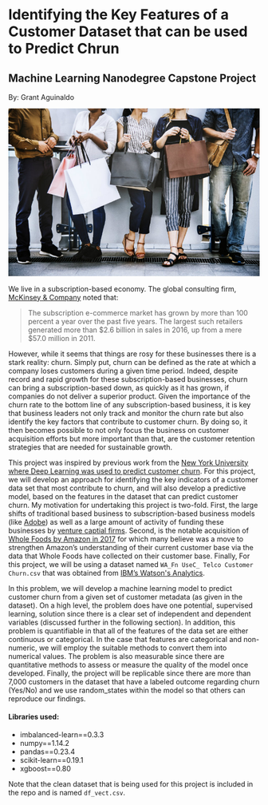 # Identifying the Key Features of a Customer Dataset that can be used to Predict Chrun 

## Machine Learning Nanodegree Capstone Project 
By: Grant Aguinaldo

![](./images/mlnd-image.jpg)


We live in a subscription-based economy. The global consulting firm, [McKinsey & Company](https://www.mckinsey.com/industries/high-tech/our-insights/thinking-inside-the-subscription-box-new-research-on-ecommerce-consumers) noted that:

> The subscription e-commerce market has grown by more than 100 percent a year over the past five years. The largest such retailers generated more than $2.6 billion in sales in 2016, up from a mere $57.0 million in 2011.

However, while it seems that things are rosy for these businesses there is a stark reality: churn. Simply put, churn can be defined as the rate at which a company loses customers during a given time period. Indeed, despite record and rapid growth for these subscription-based businesses, churn can bring a subscription-based down, as quickly as it has grown, if companies do not deliver a superior product. Given the importance of the churn rate to the bottom line of any subscription-based business, it is key that business leaders not only track and monitor the churn rate but also identify the key factors that contribute to customer churn. By doing so, it then becomes possible to not only focus the business on customer acquisition efforts but more important than that, are the customer retention strategies that are needed for sustainable growth.  

This project was inspired by previous work from the [New York University where Deep Learning was used to predict customer churn](https://arxiv.org/pdf/1703.03869.pdf). For this project, we will develop an approach for identifying the key indicators of a customer data set that most contribute to churn, and will also develop a predictive model, based on the features in the dataset that can predict customer churn. My motivation for undertaking this project is two-fold. First, the large shifts of traditional based business to subscription-based business models (like [Adobe](https://www.bloomberg.com/news/articles/2017-06-08/how-adobe-got-its-customers-hooked-on-subscriptions)) as well as a large amount of activity of funding these businesses by [venture captial firms](https://hbr.org/2017/12/subscription-businesses-are-booming-heres-how-to-value-them). Second, is the notable acquisition of [Whole Foods by Amazon in  2017](https://www.forbes.com/sites/gregpetro/2017/08/02/amazons-acquisition-of-whole-foods-is-about-two-things-data-and-product/#7df17c63a808) for which many believe was a move to strengthen Amazon’s understanding of their current customer base via the data that Whole Foods have collected on their customer base. Finally, For this project, we will be using a dataset named `WA_Fn UseC_ Telco Customer Churn.csv` that was obtained from [IBM’s Watson's Analytics](https://www.ibm.com/communities/analytics/watson-analytics-blog/guide-to-sample-datasets/). 

In this problem, we will develop a machine learning model to predict customer churn from a given set of customer metadata (as given in the dataset). On a high level, the problem does have one potential, supervised learning, solution since there is a clear set of independent and dependent variables (discussed further in the following section). In addition, this problem is quantifiable in that all of the features of the data set are either continuous or categorical. In the case that features are categorical and non-numeric, we will employ the suitable methods to convert them into numerical values.  The problem is also measurable since there are quantitative methods to assess or measure the quality of the model once developed. Finally, the project will be replicable since there are more than 7,000 customers in the dataset that have a labeled outcome regarding churn (Yes/No) and we use random_states within the model so that others can reproduce our findings. 


#### Libraries used:

* imbalanced-learn==0.3.3
* numpy==1.14.2
* pandas==0.23.4
* scikit-learn==0.19.1
* xgboost==0.80

Note that the clean dataset that is being used for this project is included in the repo and is named `df_vect.csv`.

###
